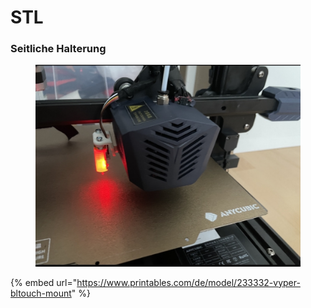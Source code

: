 # STL

### Seitliche Halterung

<figure><img src="../../../../../../.gitbook/assets/IMG_8636.jpg" alt=""><figcaption></figcaption></figure>

{% embed url="https://www.printables.com/de/model/233332-vyper-bltouch-mount" %}
